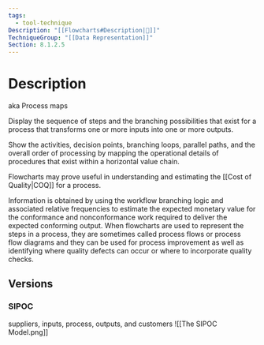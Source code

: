 ```yaml
---
tags:
  - tool-technique
Description: "[[Flowcharts#Description|📝]]"
TechniqueGroup: "[[Data Representation]]"
Section: 8.1.2.5
---
```

# Description
aka Process maps

Display the sequence of steps and the branching possibilities that exist for a process that transforms one or more inputs into one or more outputs.

Show the activities, decision points, branching loops, parallel paths, and the overall order of processing by mapping the operational details of procedures that exist within a horizontal value chain.

Flowcharts may prove useful in understanding and estimating the [[Cost of Quality|COQ]] for a process.

Information is obtained by using the workflow branching logic and associated relative frequencies to estimate the expected monetary value for the conformance and nonconformance work required to deliver the expected conforming output. When flowcharts are used to represent the steps in a process, they are sometimes called process flows or process flow diagrams and they can be used for process improvement as well as identifying where quality defects can occur or where to incorporate quality checks.
## Versions
### SIPOC
suppliers, inputs, process, outputs, and customers
![[The SIPOC Model.png]]